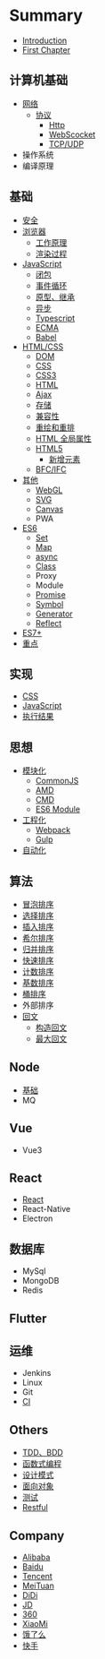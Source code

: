 # Summary

* [Introduction](README.md)
* [First Chapter](chapter1.md)

## 计算机基础

* [网络](/computer/network/README.md)
  * [协议](/computer/network/protocol/README.md)
    * [Http](/computer/network/protocol/http.md)
    * [WebScocket](/computer/network/protocol/webscocket.md)
    * [TCP/UDP](/computer/network/protocol/tcpudp.md)
* 操作系统
* 编译原理

## 基础

* [安全](/base/security/README.md)
* [浏览器](/base/browser/README.md)
  * [工作原理](/base/browser/liu-lan-qi-gong-zuo-yuan-li.md)
  * [渲染过程](/base/browser/xuan-ran-guo-cheng.md)
* [JavaScript](/base/javascript/README.md)
  * [闭包](base/javascript/bi-bao.md)
  * [事件循环](base/javascript/shi-jian-xun-huan.md)
  * [原型、继承](base/javascript/yuan-xing-3001-ji-cheng.md)
  * [异步](/base/javascript/async.md)
  * [Typescript](/base/javascript/typescript.md)
  * [ECMA](/base/javascript/ecma.md)
  * [Babel](/base/javascript/babel.md)
* [HTML/CSS](/base/css/README.md)
  * [DOM](base/css/dom.md)
  * [CSS](base/css/css.md)
  * [CSS3](base/css/css3.md)
  * [HTML](base/css/html.md)
  * [Ajax](base/css/ajax.md)
  * [存储](base/css/storage.md)
  * [兼容性](base/css/jian-rong-xing.md)
  * [重绘和重排](base/css/zhong-hui-he-zhong-pai.md)
  * [HTML 全局属性](base/css/html-quan-ju-shu-xing.md)
  * [HTML5](base/css/html5.md)
    * [新增元素](base/css/html5/xin-zeng-yuan-su.md)
  * [BFC/IFC](base/css/bfcifc.md)
* [其他](/base/others/README.md)
  * [WebGL](base/others/webgl.md)
  * [SVG](base/others/svg.md)
  * [Canvas](base/others/canvas.md)
  * PWA
* [ES6](/base/es6/README.md)
  * [Set](base/es6/set.md)
  * [Map](base/es6/map.md)
  * [async](base/es6/async.md)
  * [Class](base/es6/class.md)
  * Proxy
  * Module
  * [Promise](base/es6/promise.md)
  * [Symbol](base/es6/symbol.md)
  * [Generator](base/es6/generator.md)
  * [Reflect](base/es6/reflect.md)
* [ES7+](base/security/es7+.md)
* [重点](base/security/zhong-dian.md)

## 实现

* [CSS](/code/CSS/README.md)
* [JavaScript](/code/JavaScript/README.md)
* [执行结果](code/zhi-xing-jie-guo.md)

## 思想

* [模块化](/thinking/modularity/README.md)
  * [CommonJS](thinking/modularity/commonjs.md)
  * [AMD](thinking/modularity/amd.md)
  * [CMD](thinking/modularity/cmd.md)
  * [ES6 Module](thinking/modularity/es6-module.md)
* [工程化](/thinking/engineering/README.md)
  * [Webpack](thinking/engineering/webpack.md)
  * [Gulp](thinking/engineering/gulp.md)
* [自动化](/thinking/automation/README.md)

## 算法

* [冒泡排序](suan-fa/mao-pao-pai-xu.md)
* [选择排序](suan-fa/xuan-ze-pai-xu.md)
* [插入排序](suan-fa/cha-ru-pai-xu.md)
* [希尔排序](suan-fa/xi-er-pai-xu.md)
* [归并排序](suan-fa/gui-bing-pai-xu.md)
* [快速排序](suan-fa/kuai-su-pai-xu.md)
* [计数排序](suan-fa/ji-shu-pai-xu.md)
* [基数排序](/suan-fa/RadixSort.md)
* [桶排序](suan-fa/tong-pai-xu.md)
* 外部排序
* [回文](suan-fa/hui-wen.md)
  * [构造回文](/suan-fa/plalindrome/gou-zao-hui-wen.md)
  * [最大回文](suan-fa/plalindrome/zui-da-hui-wen.md)

## Node

* [基础](/node/README.md)
* MQ

## Vue

* Vue3

## React

* [React](react/react.md)
* React-Native
* Electron

## 数据库

* MySql
* MongoDB
* Redis

## Flutter

## 运维

* Jenkins
* Linux
* Git
* [CI](others/ci.md)

## Others

* [TDD、BDD](/others/tdd.md)
* [函数式编程](/others/functional.md)
* [设计模式](/others/design_mode.md)
* [面向对象](/others/oop.md)
* [测试](/others/test.md)
* [Restful](others/restful.md)

## Company

* [Alibaba](/Company/Alibaba.md)
* [Baidu](Company/baidu.md)
* [Tencent](Company/tencent.md)
* [MeiTuan](Company/meituan.md)
* [DiDi](Company/didi.md)
* [JD](Company/jd.md)
* [360](Company/360.md)
* [XiaoMi](Company/xiaomi.md)
* [饿了么](Company/e-le-yao.md)
* [快手](Company/kuai-shou.md)


